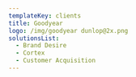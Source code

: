```yaml
---
templateKey: clients
title: Goodyear
logo: /img/goodyear dunlop@2x.png
solutionsList:
  - Brand Desire
  - Cortex
  - Customer Acquisition
---
```



